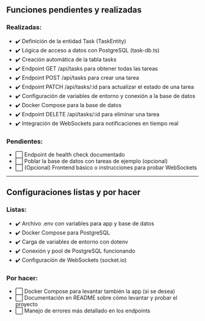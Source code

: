 ## Funciones pendientes y realizadas

### Realizadas:

- ✔️ Definición de la entidad Task (TaskEntity)
- ✔️ Lógica de acceso a datos con PostgreSQL (task-db.ts)
- ✔️ Creación automática de la tabla tasks
- ✔️ Endpoint GET /api/tasks para obtener todas las tareas
- ✔️ Endpoint POST /api/tasks para crear una tarea
- ✔️ Endpoint PATCH /api/tasks/:id para actualizar el estado de una tarea
- ✔️ Configuración de variables de entorno y conexión a la base de datos
- ✔️ Docker Compose para la base de datos
- ✔️ Endpoint DELETE /api/tasks/:id para eliminar una tarea
- ✔️ Integración de WebSockets para notificaciones en tiempo real

### Pendientes:

- ⬜ Endpoint de health check documentado
- ⬜ Poblar la base de datos con tareas de ejemplo (opcional)
- ⬜ (Opcional) Frontend básico o instrucciones para probar WebSockets

---

## Configuraciones listas y por hacer

### Listas:

- ✔️ Archivo .env con variables para app y base de datos
- ✔️ Docker Compose para PostgreSQL
- ✔️ Carga de variables de entorno con dotenv
- ✔️ Conexión y pool de PostgreSQL funcionando
- ✔️ Configuración de WebSockets (socket.io)

### Por hacer:

- ⬜ Docker Compose para levantar también la app (si se desea)
- ⬜ Documentación en README sobre cómo levantar y probar el proyecto
- ⬜ Manejo de errores más detallado en los endpoints
